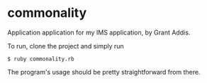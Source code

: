commonality
===========

Application application for my IMS application, by Grant Addis.

To run, clone the project and simply run
```
$ ruby commonality.rb
```
The program's usage should be pretty straightforward from there.
